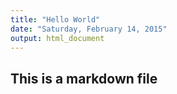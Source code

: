 ```yaml
---
title: "Hello World"
date: "Saturday, February 14, 2015"
output: html_document
---
```


## This is a markdown file